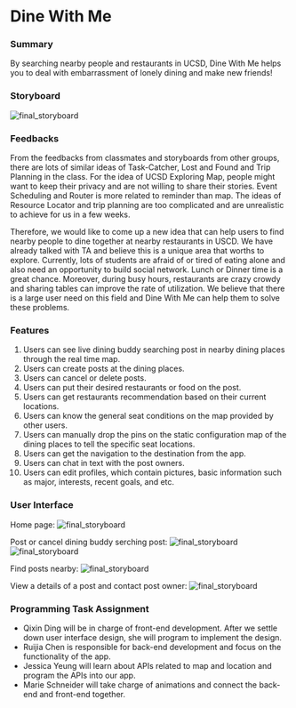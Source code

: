 # Dine With Me

### Summary
By searching nearby people and restaurants in UCSD, Dine With Me helps you to deal with embarrassment of lonely dining and make new friends!

### Storyboard
![final_storyboard](https://github.com/dingqixin/chicas/blob/storyboards/img/storyboards/final_storyboard.jpg)

### Feedbacks
From the feedbacks from classmates and storyboards from other groups, there are lots of similar ideas of Task-Catcher, Lost and Found and Trip Planning in the class. For the idea of UCSD Exploring Map, people might want to keep their privacy and are not willing to share their stories. Event Scheduling and Router is more related to reminder than map. The ideas of Resource Locator and trip planning are too complicated and are unrealistic to achieve for us in a few weeks. 

Therefore, we would like to come up a new idea that can help users to find nearby people to dine together at nearby restaurants in USCD. We have already talked with TA and believe this is a unique area that worths to explore. Currently, lots of students are afraid of or tired of eating alone and also need an opportunity to build social network. Lunch or Dinner time is a great chance. Moreover, during busy hours, restaurants are crazy crowdy and sharing tables can improve the rate of utilization. We believe that there is a large user need on this field and Dine With Me can help them to solve these problems.

### Features
1. Users can see live dining buddy searching post in nearby dining places through the real time map. 
2. Users can create posts at the dining places.
3. Users can cancel or delete posts. 
4. Users can put their desired restaurants or food on the post. 
5. Users can get restaurants recommendation based on their current locations. 
6. Users can know the general seat conditions on the map provided by other users. 
7. Users can manually drop the pins on the static configuration map of the dining places to tell the specific seat locations. 
8. Users can get the navigation to the destination from the app. 
9. Users can chat in text with the post owners. 
10. Users can edit profiles, which contain pictures, basic information such as major, interests, recent goals, and etc. 

### User Interface
Home page:
![final_storyboard](https://github.com/dingqixin/chicas/blob/storyboards/img/storyboards/ui4.jpg)

Post or cancel dining buddy serching post:
![final_storyboard](https://github.com/dingqixin/chicas/blob/storyboards/img/storyboards/ui3.jpg)
![final_storyboard](https://github.com/dingqixin/chicas/blob/storyboards/img/storyboards/ui2.jpg)

Find posts nearby:
![final_storyboard](https://github.com/dingqixin/chicas/blob/storyboards/img/storyboards/ui1.jpg)

View a details of a post and contact post owner:
![final_storyboard](https://github.com/dingqixin/chicas/blob/storyboards/img/storyboards/ui5.jpg)

### Programming Task Assignment
* Qixin Ding will be in charge of front-end development. After we settle down user interface design, she will program to implement the design. 
* Ruijia Chen is responsible for back-end development and focus on the functionality of the app. 
* Jessica Yeung will learn about APIs related to map and location and program the APIs into our app. 
* Marie Schneider will take charge of animations and connect the back-end and front-end together. 
